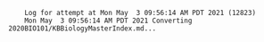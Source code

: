         Log for attempt at Mon May  3 09:56:14 AM PDT 2021 (12823)
        Mon May  3 09:56:14 AM PDT 2021 Converting 2020BIO101/KBBiologyMasterIndex.md...
